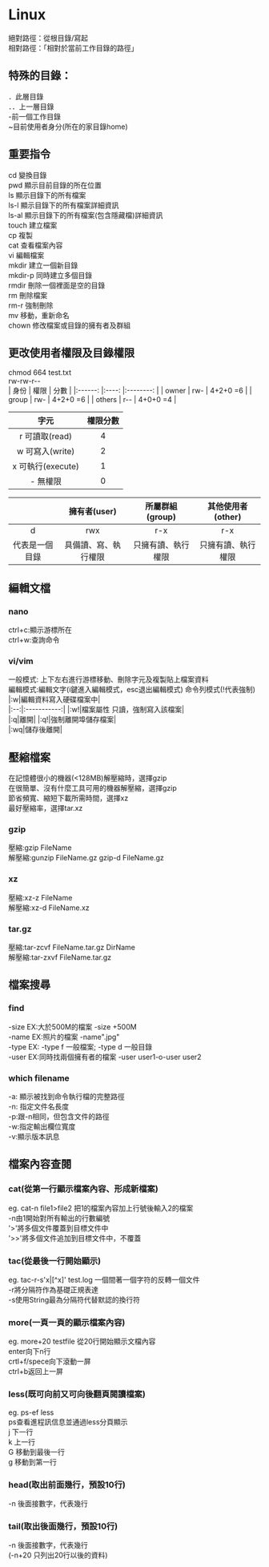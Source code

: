 # Linux  
絕對路徑：從根目錄/寫起  
相對路徑：「相對於當前工作目錄的路徑」  
## 特殊的目錄：  
．此層目錄     
．．上一層目錄  
-前一個工作目錄  
~目前使用者身分(所在的家目錄home)  
  
## 重要指令  
cd 變換目錄  
pwd 顯示目前目錄的所在位置  
ls 顯示目錄下的所有檔案  
ls-l 顯示目錄下的所有檔案詳細資訊  
ls-al 顯示目錄下的所有檔案(包含隱藏檔)詳細資訊  
touch 建立檔案  
cp 複製  
cat 查看檔案內容  
vi 編輯檔案  
mkdir 建立一個新目錄  
mkdir-p 同時建立多個目錄  
rmdir 刪除一個裡面是空的目錄  
rm 刪除檔案  
rm-r 強制刪除  
mv 移動，重新命名  
chown 修改檔案或目錄的擁有者及群組  
  
## 更改使用者權限及目錄權限  
chmod 664 test.txt  
 rw-rw-r--  
 |  身份  	| 權限 	|   分數   	|
|:------:	|:----:	|:--------:	|
|  owner 	|  rw- 	| 4+2+0 =6 	|
|  group 	|  rw- 	| 4+2+0 =6 	|
| others 	|  r-- 	| 4+0+0 =4 	|  
  
|     字元     | 權限分數 |
|:------------------:|:--------:|
|   r 可讀取(read)   |     4    |
|   w 可寫入(write)  |     2    |
|  x 可執行(execute) |     1    |
|    - 無權限        |     0    |  
  
|                |        擁有者(user)        |      所屬群組(group)      |     其他使用者(other)     |
|:---------------:|:--------------------------:|:------------------------:|:------------------------:|
|        d       |             rwx           |             r-x            |            r-x           |
| 代表是一個目錄  | 具備讀、寫、執行權限        | 只擁有讀、執行權限          | 只擁有讀、執行權限          |  
  
## 編輯文檔  
### nano  
ctrl+c:顯示游標所在  
ctrl+w:查詢命令  
### vi/vim  
一般模式: 上下左右進行游標移動、刪除字元及複製貼上檔案資料  
編輯模式:編輯文字(i鍵進入編輯模式，esc退出編輯模式) 
命令列模式(!代表強制)   
|:w|編輯資料寫入硬碟檔案中|  
|:--:|:-----------:| 
|:w!|檔案屬性 只讀，強制寫入該檔案|  
|:q|離開|
|:q!|強制離開埠儲存檔案|  
|:wq|儲存後離開|  
## 壓縮檔案  
在記憶體很小的機器(<128MB)解壓縮時，選擇gzip  
在很簡單、沒有什麼工具可用的機器解壓縮，選擇gzip  
節省頻寬、縮短下載所需時間，選擇xz  
最好壓縮率，選擇tar.xz  
### gzip  
壓縮:gzip FileName  
解壓縮:gunzip FileName.gz    gzip-d FileName.gz  
### xz  
壓縮:xz-z FileName  
解壓縮:xz-d FileName.xz  
### tar.gz  
壓縮:tar-zcvf FileName.tar.gz DirName  
解壓縮:tar-zxvf FileName.tar.gz  
## 檔案搜尋
### find  
-size EX:大於500M的檔案 -size +500M  
-name EX:照片的檔案  -name".jpg"  
-type EX: -type f 一般檔案; -type d 一般目錄  
-user EX:同時找兩個擁有者的檔案  -user user1-o-user user2  
### which filename  
-a: 顯示被找到命令執行檔的完整路徑  
-n: 指定文件名長度  
-p:跟-n相同，但包含文件的路徑  
-w:指定輸出欄位寬度  
-v:顯示版本訊息  
## 檔案內容查閱  
### cat(從第一行顯示檔案內容、形成新檔案)  
eg. cat-n file1>file2 把1的檔案內容加上行號後輸入2的檔案  
-n由1開始對所有輸出的行數編號  
'>'將多個文件覆蓋到目標文件中  
'>>'將多個文件追加到目標文件中，不覆蓋  
### tac(從最後一行開始顯示)  
eg. tac-r-s'x\|[^x]' test.log  一個間著一個字符的反轉一個文件  
-r將分隔符作為基礎正規表達  
-s使用String最為分隔符代替默認的換行符  
### more(一頁一頁的顯示檔案內容)  
eg. more+20 testfile 從20行開始顯示文檔內容  
enter向下n行  
crtl+f/spece向下滾動一屏  
ctrl+b返回上一屏  
### less(既可向前又可向後翻頁閱讀檔案)  
eg. ps-ef less  
ps查看進程訊信息並通過less分頁顯示  
j 下一行  
k 上一行  
G 移動到最後一行  
g 移動到第一行  
### head(取出前面幾行，預設10行)  
-n 後面接數字，代表幾行  
### tail(取出後面幾行，預設10行)  
-n 後面接數字，代表幾行  
(-n+20 只列出20行以後的資料)  






           
